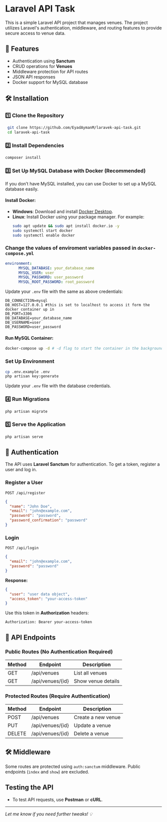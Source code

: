 # Laravel API Task

This is a simple Laravel API project that manages venues. The project utilizes Laravel's authentication, middleware, and routing features to provide secure access to venue data.

## 🚀 Features
- Authentication using **Sanctum**
- CRUD operations for **Venues**
- Middleware protection for API routes
- JSON API responses
- Docker support for MySQL database

## 🛠 Installation
### 1️⃣ Clone the Repository
```sh
 git clone https://github.com/EyadAymanM/laravek-api-task.git
 cd laravek-api-task
```

### 2️⃣ Install Dependencies
```sh
composer install
```

### 3️⃣ Set Up MySQL Database with Docker (Recommended)
If you don’t have MySQL installed, you can use Docker to set up a MySQL database easily.

#### Install Docker:
- **Windows**: Download and install [Docker Desktop](https://www.docker.com/products/docker-desktop/).
- **Linux**: Install Docker using your package manager. For example:
  ```sh
  sudo apt update && sudo apt install docker.io -y
  sudo systemctl start docker
  sudo systemctl enable docker
  ```
### Change the values of enviroment variables passed in `docker-compose.yml`
```yml
environment:
      MYSQL_DATABASE: your_database_name
      MYSQL_USER: user
      MYSQL_PASSWORD: user_password
      MYSQL_ROOT_PASSWORD: root_password
```
Update your `.env` file with the same as above credentials:
```env
DB_CONNECTION=mysql 
DB_HOST=127.0.0.1 #this is set to localhost to access it form the docker container up in
DB_PORT=3306
DB_DATABASE=your_database_name
DB_USERNAME=user
DB_PASSWORD=user_password
```
#### Run MySQL Container:
```sh
docker-compose up -d # -d flag to start the container in the background
```



###  Set Up Environment
```sh
cp .env.example .env
php artisan key:generate
```
Update your `.env` file with the database credentials.


### 4️⃣ Run Migrations
```sh
php artisan migrate 
```

### 5️⃣ Serve the Application
```sh
php artisan serve
```

## 🔑 Authentication
The API uses **Laravel Sanctum** for authentication. To get a token, register a user and log in.

### Register a User
```http
POST /api/register
```
```json
{
  "name": "John Doe",
  "email": "john@example.com",
  "password": "password",
  "password_confirmation": "password"
}
```

### Login
```http
POST /api/login
```
```json
{
  "email": "john@example.com",
  "password": "password"
}
```
**Response:**
```json
{
  "user": "user data object",
  "access_token": "your-access-token"
}
```
Use this token in **Authorization** headers:
```http
Authorization: Bearer your-access-token
```

## 📌 API Endpoints
### Public Routes (No Authentication Required)
| Method | Endpoint         | Description        |
|--------|------------------|--------------------|
| GET    | /api/venues      | List all venues    |
| GET    | /api/venues/{id} | Show venue details |

### Protected Routes (Require Authentication)
| Method | Endpoint         | Description        |
|--------|------------------|--------------------|
| POST   | /api/venues      | Create a new venue |
| PUT    | /api/venues/{id} | Update a venue     |
| DELETE | /api/venues/{id} | Delete a venue     |

## 🛠 Middleware
Some routes are protected using `auth:sanctum` middleware. Public endpoints (`index` and `show`) are excluded.

## Testing the API
- To test API requests, use **Postman** or **cURL**.


---
 _Let me know if you need further tweaks! 💡_


